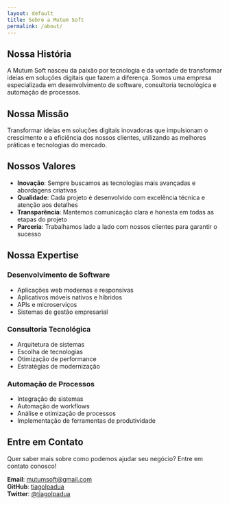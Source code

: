 ```yaml
---
layout: default
title: Sobre a Mutum Soft
permalink: /about/
---
```


## Nossa História

A Mutum Soft nasceu da paixão por tecnologia e da vontade de transformar ideias em soluções digitais que fazem a diferença. Somos uma empresa especializada em desenvolvimento de software, consultoria tecnológica e automação de processos.

## Nossa Missão

Transformar ideias em soluções digitais inovadoras que impulsionam o crescimento e a eficiência dos nossos clientes, utilizando as melhores práticas e tecnologias do mercado.

## Nossos Valores

- **Inovação**: Sempre buscamos as tecnologias mais avançadas e abordagens criativas
- **Qualidade**: Cada projeto é desenvolvido com excelência técnica e atenção aos detalhes
- **Transparência**: Mantemos comunicação clara e honesta em todas as etapas do projeto
- **Parceria**: Trabalhamos lado a lado com nossos clientes para garantir o sucesso

## Nossa Expertise

### Desenvolvimento de Software

- Aplicações web modernas e responsivas
- Aplicativos móveis nativos e híbridos
- APIs e microserviços
- Sistemas de gestão empresarial

### Consultoria Tecnológica

- Arquitetura de sistemas
- Escolha de tecnologias
- Otimização de performance
- Estratégias de modernização

### Automação de Processos

- Integração de sistemas
- Automação de workflows
- Análise e otimização de processos
- Implementação de ferramentas de produtividade

## Entre em Contato

Quer saber mais sobre como podemos ajudar seu negócio? Entre em contato conosco!

**Email**: [mutumsoft@gmail.com](mailto:mutumsoft@gmail.com)  
**GitHub**: [tiagolpadua](https://github.com/tiagolpadua)  
**Twitter**: [@tiagolpadua](https://twitter.com/tiagolpadua)

